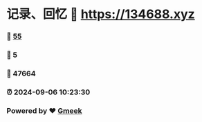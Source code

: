 # 记录、回忆 :link: https://134688.xyz 
### :page_facing_up: [55](https://134688.xyz/tag.html) 
### :speech_balloon: 5 
### :hibiscus: 47664 
### :alarm_clock: 2024-09-06 10:23:30 
### Powered by :heart: [Gmeek](https://github.com/Meekdai/Gmeek)
